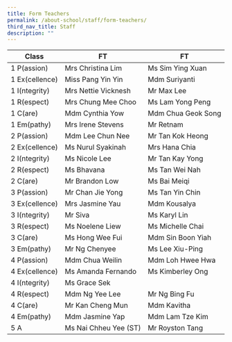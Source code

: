 ```yaml
---
title: Form Teachers
permalink: /about-school/staff/form-teachers/
third_nav_title: Staff
description: ""
---
```



| Class | FT | FT |
| --- | --- | --- |
| 1 P(assion) | Mrs Christina Lim | Ms Sim Ying Xuan | 
| 1 Ex(cellence) | Miss Pang Yin Yin | Mdm Suriyanti | 
| 1 I(ntegrity) | Mrs Nettie Vicknesh | Mr Max Lee | 
| 1 R(espect) | Mrs Chung Mee Choo | Ms Lam Yong Peng | 
| 1 C(are) | Mdm Cynthia Yow | Mdm Chua Geok Song | 
| 1 Em(pathy) | Mrs Irene Stevens | Mr Retnam | 
| 2 P(assion) | Mdm Lee Chun Nee | Mr Tan Kok Heong | 
| 2 Ex(cellence) | Ms Nurul Syakinah | Mrs Hana Chia | 
| 2 I(ntegrity) | Ms Nicole Lee | Mr Tan Kay Yong | 
| 2 R(espect) | Ms Bhavana | Ms Tan Wei Nah | 
| 2 C(are) | Mr Brandon Low | Ms Bai Meiqi | 
| 3 P(assion) | Mr Chan Jie Yong | Ms Tan Yin Chin | 
| 3 Ex(cellence) | Mrs Jasmine Yau | Mdm Kousalya | 
| 3 I(ntegrity) | Mr Siva | Ms Karyl Lin | 
| 3 R(espect) | Ms Noelene Liew | Ms Michelle Chai | 
| 3 C(are) | Ms Hong Wee Fui | Mdm Sin Boon Yiah | 
| 3 Em(pathy) | Mr Ng Chenyee | Ms Lee Xiu-Ping  | 
| 4 P(assion) | Mdm Chua Weilin | Mdm Loh Hwee Hwa | 
| 4 Ex(cellence) | Ms Amanda Fernando | Ms Kimberley Ong | 
| 4 I(ntegrity) | Ms Grace Sek |  | 
| 4 R(espect) | Mdm Ng Yee Lee | Mr Ng Bing Fu | 
| 4 C(are) | Mr Kan Cheng Mun | Mdm Kavitha | 
| 4 Em(pathy) | Mdm Jasmine Yap | Mdm Lam Tze Kim | 
| 5 A | Ms Nai Chheu Yee (ST) | Mr Royston Tang |